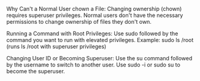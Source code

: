Why Can't a Normal User chown a File:
Changing ownership (chown) requires superuser privileges.
Normal users don't have the necessary permissions to change ownership of files they don't own.

Running a Command with Root Privileges:
Use sudo followed by the command you want to run with elevated privileges.
Example: sudo ls /root (runs ls /root with superuser privileges)

Changing User ID or Becoming Superuser:
Use the su command followed by the username to switch to another user.
Use sudo -i or sudo su to become the superuser.
